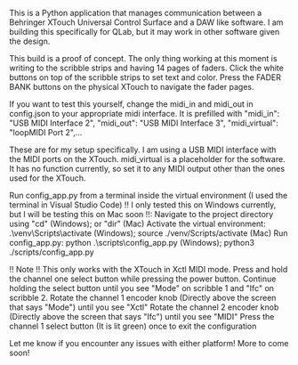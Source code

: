 This is a Python application that manages communication between a Behringer XTouch Universal Control Surface and a DAW like software.
I am building this specifically for QLab, but it may work in other software given the design.

This build is a proof of concept. The only thing working at this moment is writing to the scribble strips and having 14 pages of faders.
  Click the white buttons on top of the scribble strips to set text and color.
  Press the FADER BANK buttons on the physical XTouch to navigate the fader pages.

If you want to test this yourself, change the midi_in and midi_out in config.json to your appropriate midi interface.
It is prefilled with 
    "midi_in": "USB MIDI Interface 2",
    "midi_out": "USB MIDI Interface 3",
    "midi_virtual": "loopMIDI Port 2",...

These are for my setup specifically. I am using a USB MIDI interface with the MIDI ports on the XTouch.
midi_virtual is a placeholder for the software. It has no function currently, so set it to any MIDI output other than the ones used for the XTouch.

Run config_app.py from a terminal inside the virtual environment (I used the terminal in Visual Studio Code) !! I only tested this on Windows currently, but I will be testing this on Mac soon !!:
  Navigate to the project directory using "cd" (Windows); or "dir" (Mac)
  Activate the virtual environment: .\venv\Scripts\activate (Windows); source ./venv/Scripts/activate (Mac)
  Run config_app.py: python .\scripts\config_app.py (Windows); python3 ./scripts/config_app.py

!! Note !!
This only works with the XTouch in Xctl MIDI mode. 
  Press and hold the channel one select button while pressing the power button. Continue holding the select button until you see "Mode" on scribble 1 and "Ifc" on scribble 2. 
  Rotate the channel 1 encoder knob (Directly above the screen that says "Mode") until you see "Xctl"
  Rotate the channel 2 encoder knob (Directly above the screen that says "Ifc") until you see "MIDI"
  Press the channel 1 select button (It is lit green) once to exit the configuration

Let me know if you encounter any issues with either platform!
More to come soon!
